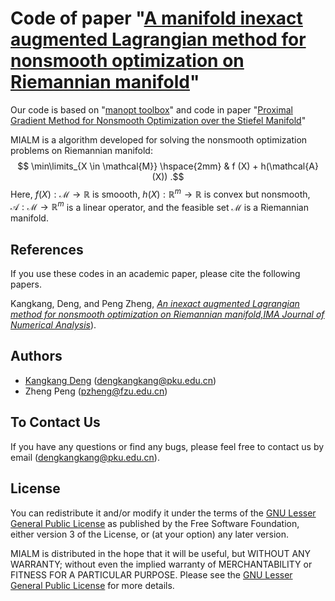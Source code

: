  # Code of paper "[A manifold inexact augmented Lagrangian method for nonsmooth optimization on Riemannian manifold](https://arxiv.org/pdf/1911.09900)"

Our code is based on "[manopt toolbox](https://www.manopt.org/index.html)" and code in paper "[Proximal Gradient Method for Nonsmooth Optimization over the Stiefel Manifold](https://epubs.siam.org/doi/abs/10.1137/18M122457X)" 



MIALM is a algorithm developed for solving the nonsmooth optimization problems on Riemannian manifold: $$ \min\limits_{X \in \mathcal{M}} \hspace{2mm} & f (X) + h(\mathcal{A}(X)) .$$  Here, $f(X): \mathcal{M} \to \mathbb{R}$ is smoooth, $h(X):\mathbb{R}^m \to \mathbb{R}$ is  convex but nonsmooth, $\mathcal{A}:\mathcal{M}\to \mathbb{R}^m$ is a linear operator, and the feasible set $\mathcal{M}$ is a Riemannian manifold.






## References
If you use these codes in an academic paper, please cite the following papers.

 Kangkang, Deng, and Peng Zheng, [*An inexact augmented Lagrangian method for nonsmooth optimization on Riemannian manifold,IMA Journal of Numerical Analysis*](https://doi.org/10.1093/imanum/drac018)).

## Authors

- [Kangkang Deng](https://kangkang-deng.github.io/) (dengkangkang@pku.edu.cn)
- Zheng Peng (pzheng@fzu.edu.cn)



## To Contact Us
If you have any questions or find any bugs, please feel free to contact us by email (dengkangkang@pku.edu.cn).




## License
 You can redistribute it and/or modify it under the terms of the [GNU Lesser General Public License](https://www.gnu.org/licenses/lgpl-3.0.en.html) as published by the Free Software Foundation, either version 3 of the License, or (at your option) any later version.

MIALM is distributed in the hope that it will be useful, but WITHOUT ANY WARRANTY; without even the implied warranty of MERCHANTABILITY or FITNESS FOR A PARTICULAR PURPOSE. Please see the [GNU Lesser General Public License](https://www.gnu.org/licenses/lgpl-3.0.en.html) for more details.
 



